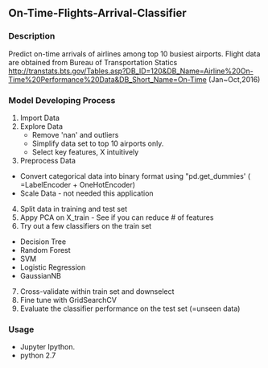 ## On-Time-Flights-Arrival-Classifier

### Description
Predict on-time arrivals of airlines among top 10 busiest airports.  Flight data are obtained from Bureau of Transportation Statics http://transtats.bts.gov/Tables.asp?DB_ID=120&DB_Name=Airline%20On-Time%20Performance%20Data&DB_Short_Name=On-Time (Jan~Oct,2016)

### Model Developing Process

1. Import Data
2. Explore Data
   * Remove 'nan' and outliers
   * Simplify data set to top 10 airports only.
   * Select key features, X intuitively
3. Preprocess Data
  * Convert categorical data into binary format using "pd.get_dummies' ( =LabelEncoder + OneHotEncoder)
  * Scale Data - not needed this application 
4. Split data in training and test set
5. Appy PCA on X_train - See if you can reduce # of features
6. Try out a few classifiers on the train set
  * Decision Tree
  * Random Forest
  * SVM
  * Logistic Regression
  * GaussianNB
7. Cross-validate within train set and downselect
8. Fine tune with GridSearchCV
9. Evaluate the classifier performance on the test set (=unseen data)

### Usage
* Jupyter Ipython.
* python 2.7
